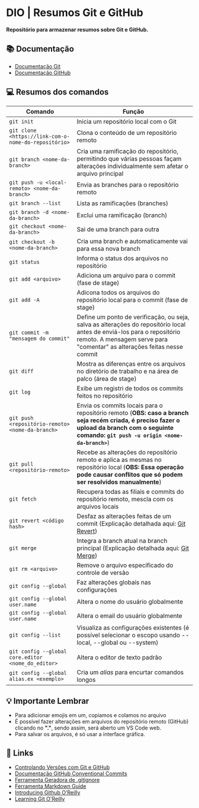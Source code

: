 
# **DIO | Resumos Git e GitHub**

#### Repositório para armazenar resumos sobre Git e GitHub.

## 📚 Documentação
- [Documentação Git](https://git-scm.com/doc)
- [Documentação GitHub](https://docs.github.com/)

## 💻 Resumos dos comandos

| Comando | Função |
| ------- | ------- |
|```git init```|Inicia um repositório local com o Git|
|```git clone <https://link-com-o-nome-do-repositório>```|Clona o conteúdo de um repositório remoto|
|```git branch <nome-da-branch>```|Cria uma ramificação do repositório, permitindo que várias pessoas façam alterações individualmente sem afetar o arquivo principal|
|```git push -u <local-remoto> <nome-da-branch>```|Envia as branches para o repositório remoto|
|```git branch --list```|Lista as ramificações (branches)|
|```git branch -d <nome-da-branch>```|Exclui uma ramificação (branch)|
|```git checkout <nome-da-branch>```|Sai de uma branch para outra|
|```git checkout -b <nome-da-branch>```|Cria uma branch e automaticamente vai para essa nova branch|
|```git status```|Informa o status dos arquivos no repositório|
|```git add <arquivo>```|Adiciona um arquivo para o commit (fase de stage)|
|```git add -A```|Adicona todos os arquivos do repositório local para o commit (fase de stage)|
|```git commit -m "mensagem do commit"```|Define um ponto de verificação, ou seja, salva as alterações do repositório local antes de enviá-los para o repositório remoto. A mensagem serve para "comentar" as alterações feitas nesse commit|
|```git diff```|Mostra as diferenças entre os arquivos no diretório de trabalho e na área de palco (área de stage)|
|```git log```|Exibe um registri de todos os commits feitos no repositório|
|```git push <repositório-remoto> <nome-da-branch>```|Envia os commits locais para o repositório remoto (**OBS: caso a branch seja recém criada, é preciso fazer o upload da branch com o seguinte comando: ```git push -u origin <nome-da-branch>```**)|
|```git pull <repositório-remoto>```|Recebe as alterações do repositório remoto e aplica as mesmas no repositório local (**OBS: Essa operação pode causar conflitos que só podem ser resolvidos manualmente**)|
|```git fetch```|Recupera todas as filiais e commits do repositório remoto, mescla com os arquivos locais|
|```git revert <código hash>```|Desfaz as alterações feitas de um commit (Explicação detalhada aqui: [Git Revert](https://www.freecodecamp.org/portuguese/news/10-comandos-do-git-que-todo-desenvolvedor-deveria-conhecer/#:~:text=manualmente.-,9.%20Git%20revert,-%C3%80s%20vezes%2C%20precisamos))|
|```git merge```|Integra a branch atual na branch principal (Explicação detalhada aqui: [Git Merge](https://www.freecodecamp.org/portuguese/news/10-comandos-do-git-que-todo-desenvolvedor-deveria-conhecer/#:~:text=10.-,Git%20merge,-Quando%20voc%C3%AA%20concluir))|
|```git rm <arquivo>```|Remove o arquivo especificado do controle de versão|
|```git config --global```|Faz alterações globais nas configurações|
|```git config --global user.name```|Altera o nome do usuário globalmente|
|```git config --global user.name```|Altera o email do usuário globalmente|
|```git config --list```|Visualiza as configurações existentes (é possível selecionar o escopo usando --local, --global ou --system)|
|```git config --global core.editor <nome_do_editor>```|Altera o editor de texto padrão|
|```git config --global alias.ex <exemplo>```|Cria um _alias_ para encurtar comandos longos|
## 💡 Importante Lembrar
- Para adicionar emojis em um, copiamos e colamos no arquivo
- É possível fazer alterações em arquivos do repositório remoto (GitHub) clicando no **"."**, sendo assim, será aberto um VS Code web.
- Para salvar os arquivos, é só usar a interface gráfica.

## 🔗 Links
- [Controlando Versões com Git e GitHub](https://www.casadocodigo.com.br/pages/sumario-git-github)
- [Documentação GitHub Conventional Commits](https://www.conventionalcommits.org/pt-br/v1.0.0-beta.4)
- [Ferramenta Geradora de .gitignore](https://www.toptal.com/developers/gitignore/)
- [Ferramenta Markdown Guide](https://www.markdownguide.org/)
- [Introducing Github O’Reilly](https://www.oreilly.com/library/view/introducing-github/9781491949801/)
- [Learning Git O'Reilly](https://www.oreilly.com/library/view/learning-git/9781098133900/?_gl=1*1k0j59z*_ga*MTc2ODczMTk1MS4xNjk4NDI5NjAw*_ga_092EL089CH*MTcwMTcxODU5OC4yLjEuMTcwMTcxODc3NS41My4wLjA.)